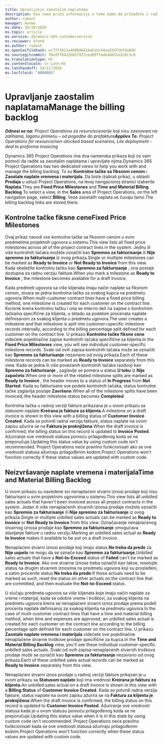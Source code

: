 ```yaml
---
title: Upravljanje zaostalim naplatama
description: Ova tema pruža informacije o tome kako da prikažete i radite sa zaostalim naplatama u usluzi Project Operations.
author: rumant
manager: Annbe
ms.date: 10/20/2020
ms.topic: article
ms.service: dynamics-365-customerservice
ms.reviewer: kfend
ms.author: rumant
ms.openlocfilehash: ec77f3911a460b96414a61bc44ea254f1b7da660
ms.sourcegitcommit: f8edff6422b82fdf2cea897faa6abb51e2c0c3c8
ms.translationtype: HT
ms.contentlocale: sr-Latn-RS
ms.lasthandoff: 10/21/2020
ms.locfileid: "4088083"
---
```

# <a name="manage-the-billing-backlog"></a><span data-ttu-id="f0712-103">Upravljanje zaostalim naplatama</span><span class="sxs-lookup"><span data-stu-id="f0712-103">Manage the billing backlog</span></span>

<span data-ttu-id="f0712-104">_**Odnosi se na:** Project Operations za resurs/scenarije koji nisu zasnovani na zalihama, laganu primenu – od pogodbe do profakture_</span><span class="sxs-lookup"><span data-stu-id="f0712-104">_**Applies To:** Project Operations for resource/non-stocked based scenarios, Lite deployment - deal to proforma invoicing_</span></span>

<span data-ttu-id="f0712-105">Dynamics 365 Project Operations ima dva namenska prikaza koji će vam pomoći da radite sa zaostalim naplatama i upravljate njima.</span><span class="sxs-lookup"><span data-stu-id="f0712-105">Dynamics 365 Project Operations has two dedicated views to help you work with and manage the billing backlog.</span></span> <span data-ttu-id="f0712-106">To su **Kontrolne tačke sa fiksnom cenom** i **Zaostale naplate vremena i materijala**. Da biste izabrali prikaz, u oblasti **Prodaja** u usluzi Project Operations, na levoj navigacionoj stranici izaberite **Naplata**.</span><span class="sxs-lookup"><span data-stu-id="f0712-106">They are **Fixed Price Milestones** and **Time and Material Billing Backlog** To select a view, in the **Sales** area of Project Operations, on the left navigation page, select **Billing**.</span></span> <span data-ttu-id="f0712-107">Veze zaostalih naplata se čuvaju tamo.</span><span class="sxs-lookup"><span data-stu-id="f0712-107">The billing backlog links are stored there.</span></span>

## <a name="fixed-price-milestones"></a><span data-ttu-id="f0712-108">Kontrolne tačke fiksne cene</span><span class="sxs-lookup"><span data-stu-id="f0712-108">Fixed Price Milestones</span></span>

<span data-ttu-id="f0712-109">Ovaj prikaz navodi sve kontrolne tačke sa fiksnom cenom u svim predmetima projektnih ugovora u sistemu.</span><span class="sxs-lookup"><span data-stu-id="f0712-109">This view lists all fixed price milestones across all of the project contract lines in the system.</span></span> <span data-ttu-id="f0712-110">Jednu ili više kontrolnih tačaka možete označiti kao **Spremno za fakturisanje** ili **Nije spremno za fakturisanje** iz ovog prikaza.</span><span class="sxs-lookup"><span data-stu-id="f0712-110">Single or multiple milestones can be marked as **Ready to Invoice** or **Not Ready to Invoice** from this view.</span></span> <span data-ttu-id="f0712-111">Kada obeležite kontrolnu tačku kao **Spremno za fakturisanje** , ona postaje dostupna za radnu verziju fakture.</span><span class="sxs-lookup"><span data-stu-id="f0712-111">When you mark a milestone as **Ready to Invoice** , the milestone becomes available for a draft invoice.</span></span>

<span data-ttu-id="f0712-112">Kada predmeti ugovora sa više klijenata imaju način naplate sa fiksnom cenom, stvara se jedna kontrolna tačka za svakog kupca na predmetu ugovora.</span><span class="sxs-lookup"><span data-stu-id="f0712-112">When multi-customer contract lines have a fixed price billing method, one milestone is created for each customer on the contract line.</span></span> <span data-ttu-id="f0712-113">Korisnik kreira kontrolnu tačku i ona se interno deli na zapise o kontrolnim tačkama specifične za klijenta, u skladu sa podelom procenata naplate definisanom za svakog klijenta u predmetu ugovora.</span><span class="sxs-lookup"><span data-stu-id="f0712-113">The user creates a milestone and that milestone is split into customer=specific milestone records internally, according to the billing percentage split defined for each customer on the contract line.</span></span> <span data-ttu-id="f0712-114">U prikazu **Kontrolne tačke fiksne cene** videćete pojedinačne zapise kontrolnih tačaka specifične za klijenta.</span><span class="sxs-lookup"><span data-stu-id="f0712-114">In the **Fixed Price Milestones** view, you will see individual customer-specific milestone records.</span></span> <span data-ttu-id="f0712-115">Svaki od ovih zapisa kontrolnih tačaka može se označiti kao **Spremno za fakturisanje** nezavisno od ovog prikaza.</span><span class="sxs-lookup"><span data-stu-id="f0712-115">Each of these milestone records can be marked as **Ready to Invoice** separately from this view.</span></span> <span data-ttu-id="f0712-116">Kada se jedna ili više povezanih kontrolnih tačaka razdvoji kao **Spremno za fakturisanje** , zaglavlje se pomera u status **U toku** iz **Nije započeto**.</span><span class="sxs-lookup"><span data-stu-id="f0712-116">When one or more of the related milestone splits are marked as **Ready to Invoice** , the header moves to a status of **In Progress** from **Not Started**.</span></span> <span data-ttu-id="f0712-117">Kada su fakturisane sve podele kontrolnih tačaka, status kontrolne tačke zaglavlja postaje **Završeno**.</span><span class="sxs-lookup"><span data-stu-id="f0712-117">When all of the milestone splits have been invoiced, the header milestone status becomes **Completed**.</span></span>

<span data-ttu-id="f0712-118">Kontrolna tačka u radnoj verziji fakture prikazana je u ovom prikazu sa statusom naplate **Kreirana je faktura za klijenta**.</span><span class="sxs-lookup"><span data-stu-id="f0712-118">A milestone on a draft invoice is shown in this view with a billing status of **Customer Invoice Created**.</span></span> <span data-ttu-id="f0712-119">Kada se potvrdi radna verzija fakture, status naplate na ovom zapisu ažurira se na **Faktura je proknjižena**.</span><span class="sxs-lookup"><span data-stu-id="f0712-119">When the draft invoice is confirmed, the billing status on this record is updated to **Invoice Posted**.</span></span> <span data-ttu-id="f0712-120">Ažuriranje ove vrednosti statusa pomoću prilagođenog koda se ne preporučuje.</span><span class="sxs-lookup"><span data-stu-id="f0712-120">Updating this status value by using custom code isn't recommended.</span></span> <span data-ttu-id="f0712-121">Project Operations neće pravilno funkcionisati ako se ove vrednosti statusa ažuriraju prilagođenim kodom.</span><span class="sxs-lookup"><span data-stu-id="f0712-121">Project Operations won't function correctly if these status values are updated with custom code.</span></span>

## <a name="time-and-material-billing-backlog"></a><span data-ttu-id="f0712-122">Neizvršavanje naplate vremena i materijala</span><span class="sxs-lookup"><span data-stu-id="f0712-122">Time and Material Billing Backlog</span></span>

<span data-ttu-id="f0712-123">U ovom prikazu su navedene svi nenaplaćeni stvarni iznosi prodaje koji nisu fakturisani u svim projektnim ugovorima u sistemu.</span><span class="sxs-lookup"><span data-stu-id="f0712-123">This view lists all unbilled sales actuals that haven't been invoiced across all project contracts in the system.</span></span> <span data-ttu-id="f0712-124">Jedan ili više nenaplaćenih stvarnih iznosa prodaje možete označiti kao **Spremno za fakturisanje** ili **Nije spremno za fakturisanje** iz ovog prikaza.</span><span class="sxs-lookup"><span data-stu-id="f0712-124">Single or multiple unbilled sales actuals can be marked as **Ready to Invoice** or **Not Ready to Invoice** from this view.</span></span> <span data-ttu-id="f0712-125">Označavanje nenaplaćenog stvarnog iznosa prodaje kao **Spremno za fakturisanje** omogućava stavljanje fakture u radnu verziju.</span><span class="sxs-lookup"><span data-stu-id="f0712-125">Marking an unbilled sales actual as **Ready to Invoice** makes it available to be put on a draft invoice.</span></span>

<span data-ttu-id="f0712-126">Nenaplaćeni stvarni iznosi prodaje koji imaju status **Ne treba da pređe** za **Nije uspelo** ne mogu da se označe kao **Spremno za fakturisanje**.</span><span class="sxs-lookup"><span data-stu-id="f0712-126">Unbilled sales actuals that have a **Not-to-Exceed** status of **Failed** can't be marked as **Ready to Invoice**.</span></span> <span data-ttu-id="f0712-127">Ako ove stvarne iznose treba označiti kao takve, resetujte status na drugim stvarnim iznosima na predmetu ugovora koji su prosleđeni, a zatim procenite status **Ne treba da pređe**.</span><span class="sxs-lookup"><span data-stu-id="f0712-127">If these actuals need to be marked as such, reset the status on other actuals on the contract line that are committed, and then evaluate the **Not-to-Exceed** status.</span></span>

<span data-ttu-id="f0712-128">U slučaju predmeta ugovora sa više klijenata koje imaju način naplate za vreme i materijal, kada se odobre vreme i troškovi, za svakog klijenta na predmetu ugovora kreira se nenaplaćeni stvarni iznos prodaje prema podeli procenta naplate definisanoj za svakog klijenta na predmetu ugovora.</span><span class="sxs-lookup"><span data-stu-id="f0712-128">In the case of multi-customer contract lines that have a time and material billing method, when time and expenses are approved, an unbilled sales actual is created for each customer on the contract line according to the billing percentage split defined for each customer on the contract line.</span></span> <span data-ttu-id="f0712-129">U prikazu **Zaostale naplate vremena i materijala** videćete ove pojedinačne nenaplaćene stvarne troškove prodaje specifične za kupca.</span><span class="sxs-lookup"><span data-stu-id="f0712-129">In the **Time and Material Billing Backlog** view, you'll see these individual customer-specific unbilled sales actuals.</span></span> <span data-ttu-id="f0712-130">Svaki od ovih zapisa nenaplaćenih stvarnih troškova prodaje može se označiti kao **Spremno za fakturisanje** nezavisno od ovog prikaza.</span><span class="sxs-lookup"><span data-stu-id="f0712-130">Each of these unbilled sales actual records can be marked as **Ready to Invoice** separately from this view.</span></span>

<span data-ttu-id="f0712-131">Nenaplaćeni stvarni iznos prodaje u radnoj verziji fakture prikazan je u ovom prikazu sa **Statusom naplate** koji ima vrednost **Kreirana je faktura za klijenta**.</span><span class="sxs-lookup"><span data-stu-id="f0712-131">An unbilled sales actual on a draft invoice is shown in this view with a **Billing Status** of **Customer Invoice Created**.</span></span> <span data-ttu-id="f0712-132">Kada se potvrdi radna verzija fakture, status naplate na ovom zapisu ažurira se na **Faktura za klijenta je proknjižena**.</span><span class="sxs-lookup"><span data-stu-id="f0712-132">When the draft invoice is confirmed, the billing status on this record is updated to **Customer Invoice Posted**.</span></span> <span data-ttu-id="f0712-133">Ažuriranje ove vrednosti statusa kada je u ovom statusu pomoću prilagođenog koda se ne preporučuje.</span><span class="sxs-lookup"><span data-stu-id="f0712-133">Updating this status value when it is in this state by using custom code isn't recommended.</span></span> <span data-ttu-id="f0712-134">Project Operations neće pravilno funkcionisati kada se ove vrednosti statusa ažuriraju prilagođenim kodom.</span><span class="sxs-lookup"><span data-stu-id="f0712-134">Project Operations won't function correctly when these status values are updated with custom code.</span></span>
